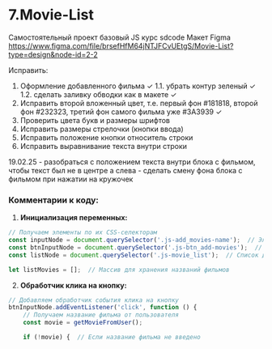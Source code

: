 # 7.Movie-List
Самостоятельный проект базовый JS курс sdcode
Макет Figma
https://www.figma.com/file/brsefHfM64jNTJFCvUEtgS/Movie-List?type=design&node-id=2-2 

Исправить:
1. Оформление добавленного фильма ✓
1.1. убрать контур зеленый ✓
1.2. сделать заливку обводки как в макете ✓
2. Исправить второй вложенный цвет, т.е. первый фон #181818, второй фон #232323, третий фон самого фильма уже #3A3939 ✓
3. Проверить цвета букв и размеры шрифтов
4. Исправить размеры стрелочки (кнопки ввода)
5. Исправить положение кнопки относитель строки
6. Исправить выравнивание текста внутри строки



19.02.25 - разобраться с положением текста внутри блока с фильмом, чтобы текст был не в центре а слева
         - сделать смену фона блока с фильмом при нажатии на кружочек





### Комментарии к коду:

1. **Инициализация переменных:**
```javascript
// Получаем элементы по их CSS-селекторам
const inputNode = document.querySelector('.js-add_movies-name');  // Элемент ввода для названия фильма
const btnInputNode = document.querySelector('.js-btn_add-movies');  // Кнопка для добавления фильма
const listNode = document.querySelector('.js-movie_list');  // Список для отображения добавленных фильмов

let listMovies = [];  // Массив для хранения названий фильмов
```

2. **Обработчик клика на кнопку:**
```javascript
// Добавляем обработчик события клика на кнопку
btnInputNode.addEventListener('click', function () {
    // Получаем название фильма от пользователя
    const movie = getMovieFromUser();

    if (!movie) {  // Если название фильма не введено